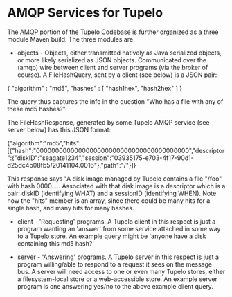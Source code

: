 AMQP Services for Tupelo
========================

The AMQP portion of the Tupelo Codebase is further organized as a
three module Maven build.  The three modules are

 * objects - Objects, either transmitted natively as Java serialized
objects, or more likely serialized as JSON objects.  Communicated over
the (amqp) wire between client and server programs (via the broker of
course).  A FileHashQuery, sent by a client (see below) is a JSON pair:

{ "algorithm" : "md5", "hashes" : [ "hash1hex", "hash2hex" ] }

The query thus captures the info in the question "Who has a file with
any of these md5 hashes?"

The FileHashResponse, generated by some Tupelo AMQP service (see server below) has this JSON format:

{"algorithm":"md5","hits":[{"hash":"0000000000000000000000000000000000000000","descriptor":{"diskID":"seagate1234","session":"03935175-e703-4f17-90d1-d25dc4b08fb5/20141104.0016"},"path":"/"}]}

This response says "A disk image managed by Tupelo contains a file
"/foo" with hash 0000.....  Associated with that disk image is a
descriptor which is a pair: diskID (identifying WHAT) and a sessionID
(identifying WHEN).  Note how the "hits" member is an array, since
there could be many hits for a single hash, and many hits for many
hashes.


* client - 'Requesting' programs.  A Tupelo client in this respect is
just a program wanting an 'answer' from some service attached in some
way to a Tupelo store.  An example query might be 'anyone have a disk
containing this md5 hash?'

* server - 'Answering' programs.  A Tupelo server in this respect is
just a program willing/able to respond to a request it sees on the
message bus.  A server will need access to one or even many Tupelo
stores, either a filesystem-local store or a web-accessible store.  An
example server program is one answering yes/no to the above example
client query.

